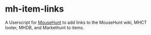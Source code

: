 # mh-item-links

A Userscript for [MouseHunt](https://mousehuntgame.com) to add links to the MouseHunt wiki, MHCT looter, MHDB, and Markethunt to items.
